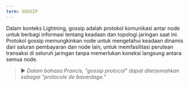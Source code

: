 ```yaml
---
term: GOSSIP
---
```


Dalam konteks Lightning, gossip adalah protokol komunikasi antar node untuk berbagi informasi tentang keadaan dan topologi jaringan saat ini. Protokol gossip memungkinkan node untuk mengetahui keadaan dinamis dari saluran pembayaran dan node lain, untuk memfasilitasi perutean transaksi di seluruh jaringan tanpa memerlukan koneksi langsung antara semua node.

> ► *Dalam bahasa Prancis, "gossip protocol" dapat diterjemahkan sebagai "protocole de bavardage."*